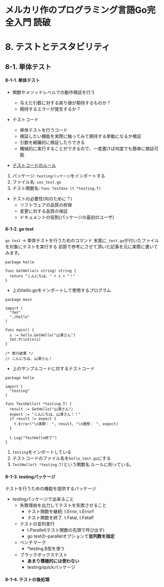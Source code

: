 # メルカリ作のプログラミング言語Go完全入門 読破
# 8. テストとテスタビリティ
## 8-1. 単体テスト
#### 8-1-1. 単体テスト
- 関数やメソッドレベルでの動作検証を行う
  - 与えた引数に対する戻り値が期待するものか？
  - 期待するエラーが発生するか？

- テストコード
  - 単体テストを行うコード
  - 検証したい機能を実際に触ってみて期待する挙動になるか検証
  - 引数を網羅的に検証したりできる
  - 機械的に実行することができるので、一度書けば何度でも簡単に検証可能
- [テストコードのルール](https://qiita.com/saya713y/items/f7ee07e8f12ab85ed9bf#-%E3%83%86%E3%82%B9%E3%83%88%E3%82%B3%E3%83%BC%E3%83%89%E3%81%AE%E3%83%AB%E3%83%BC%E3%83%AB)
1. パッケージ: `testingパッケージ`をインポートする
2. ファイル名: `xxx_test.go`
3. テスト関数名: `func TestXxx (t *testing.T)`

- テストの必要性(何のために？)
  - ソフトウェアの品質の担保
  - 変更に対する品質の保証
  - ドキュメントの役割(パッケージの最初のユーザ)

#### 8-1-2. go test
`go test` -> 単体テストを行うためのコマンド
末尾に`_test.go`が付いたファイルを対象にテストを実行する
前節で参考にさせて頂いた記事を元に実際に書いてみます。
```go: hello.go
package hello

func GetHello(s string) string {
  return "こんにちは、" + s + "！"
}
```

- 上のhello.goをインポートして使用するプログラム
```go: main.go
package main

import (
  "fmt"
  "./hello"
)

func main() {
  s := hello.GetHello("山澤さん")
  fmt.Println(s)
}

/* 実行結果 */
// こんにちは、山澤さん！
```

- 上のサンプルコードに対するテストコード
```go: hello_test.go
package hello

import (
  "testing"
)

func TestHello(t *testing.T) {
  result := GetHello("山澤さん")
  expect := "こんにちは、山澤さん！！"
  if result != expect {
    t.Error("\n実際： ", result, "\n理想： ", expect)
  }

  t.Log("TestHello終了")
}
```
1. `testing`をインポートしている
2. テストコードのファイル名を`hello_test.go`にする
3. `TestHello(t *testing.T)`という関数名
ルールに則っている。

#### 8-1-3. testingパッケージ
テストを行うための機能を提供するパッケージ
- testingパッケージで出来ること
  - 失敗理由を出力してテストを失敗させること
    - テスト関数を継続: t.Error, t.Errorf
    - テスト関数を終了. t.Fatal, t.Fatalf
  - テストの並列実行
    - t.Parallel(テスト関数の先頭で呼び出す)
    - go testの-parallelオプションで**並列数を指定**
  - ベンチマーク
    - *testing.B型を使う
  - ブラックボックステスト
    - **あまり積極的には使わない**
    - testing/quickパッケージ

#### 8-1-4. テストの後処理


